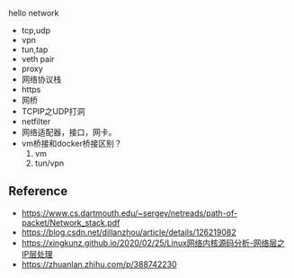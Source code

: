 hello network

* tcp,udp
* vpn
* tun,tap
* veth pair
* proxy
* 网络协议栈
* https
* 网桥
* TCPIP之UDP打洞
* netfilter
* 网络适配器，接口，网卡。
* vm桥接和docker桥接区别？
    1. vm
    2. tun/vpn


## Reference
* https://www.cs.dartmouth.edu/~sergey/netreads/path-of-packet/Network_stack.pdf
* https://blog.csdn.net/dillanzhou/article/details/126219082
* https://xingkunz.github.io/2020/02/25/Linux网络内核源码分析-网络层之IP层处理
* https://zhuanlan.zhihu.com/p/388742230
